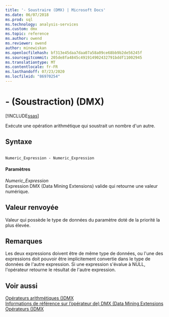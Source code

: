 ```yaml
---
title: '- Soustraire (DMX) | Microsoft Docs'
ms.date: 06/07/2018
ms.prod: sql
ms.technology: analysis-services
ms.custom: dmx
ms.topic: reference
ms.author: owend
ms.reviewer: owend
author: minewiskan
ms.openlocfilehash: bf313e45daa7daa07a58a09ce68bb9b2de56245f
ms.sourcegitcommit: 205de8fa4845c491914902432791bddf11002945
ms.translationtype: MT
ms.contentlocale: fr-FR
ms.lasthandoff: 07/23/2020
ms.locfileid: "86970254"
---
```

# <a name="--subtract-dmx"></a>- (Soustraction) (DMX)
[!INCLUDE[ssas](../includes/applies-to-version/ssas.md)]

  Exécute une opération arithmétique qui soustrait un nombre d'un autre.  
  
## <a name="syntax"></a>Syntaxe  
  
```  
  
Numeric_Expression - Numeric_Expression  
```  
  
#### <a name="parameters"></a>Paramètres  
 *Numeric_Expression*  
 Expression DMX (Data Mining Extensions) valide qui retourne une valeur numérique.  
  
## <a name="return-value"></a>Valeur renvoyée  
 Valeur qui possède le type de données du paramètre doté de la priorité la plus élevée.  
  
## <a name="remarks"></a>Remarques  
 Les deux expressions doivent être de même type de données, ou l'une des expressions doit pouvoir être implicitement convertie dans le type de données de l'autre expression. Si une expression s'évalue à NULL, l'opérateur retourne le résultat de l'autre expression.  
  
## <a name="see-also"></a>Voir aussi  
 [Opérateurs arithmétiques &#40;&#41;DMX](../dmx/operators-arithmetic.md)   
 [Informations de référence sur l’opérateur de&#41; DMX &#40;Data Mining Extensions](../dmx/data-mining-extensions-dmx-operator-reference.md)   
 [Opérateurs &#40;&#41;DMX](../dmx/operators-dmx.md)  
  
  
